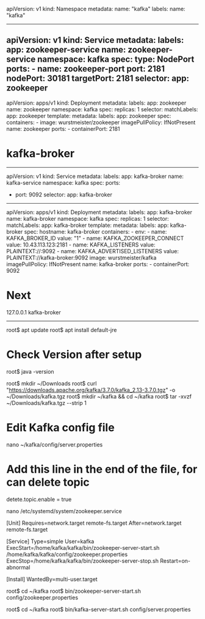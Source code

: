apiVersion: v1
kind: Namespace
metadata:
  name: "kafka"
  labels:
    name: "kafka"


---

apiVersion: v1
kind: Service
metadata:
  labels:
    app: zookeeper-service
  name: zookeeper-service
  namespace: kafka
spec:
  type: NodePort
  ports:
    - name: zookeeper-port
      port: 2181
      nodePort: 30181
      targetPort: 2181
  selector:
    app: zookeeper
---
apiVersion: apps/v1
kind: Deployment
metadata:
  labels:
    app: zookeeper
  name: zookeeper
  namespace: kafka
spec:
  replicas: 1
  selector:
    matchLabels:
      app: zookeeper
  template:
    metadata:
      labels:
        app: zookeeper
    spec:
      containers:
        - image: wurstmeister/zookeeper
          imagePullPolicy: IfNotPresent
          name: zookeeper
          ports:
            - containerPort: 2181

# kafka-broker
---

apiVersion: v1
kind: Service
metadata:
  labels:
    app: kafka-broker
  name: kafka-service
  namespace: kafka
spec:
  ports:
  - port: 9092
  selector:
    app: kafka-broker
---
apiVersion: apps/v1
kind: Deployment
metadata:
  labels:
    app: kafka-broker
  name: kafka-broker
  namespace: kafka
spec:
  replicas: 1
  selector:
    matchLabels:
      app: kafka-broker
  template:
    metadata:
      labels:
        app: kafka-broker
    spec:
      hostname: kafka-broker
      containers:
      - env:
        - name: KAFKA_BROKER_ID
          value: "1"
        - name: KAFKA_ZOOKEEPER_CONNECT
          value: 10.43.113.123:2181
        - name: KAFKA_LISTENERS
          value: PLAINTEXT://:9092
        - name: KAFKA_ADVERTISED_LISTENERS
          value: PLAINTEXT://kafka-broker:9092
        image: wurstmeister/kafka
        imagePullPolicy: IfNotPresent
        name: kafka-broker
        ports:
          - containerPort: 9092

# Next 

127.0.0.1	kafka-broker

----------------------------------------------------------------------
root$ apt update
root$ apt install default-jre
# Check Version after setup
root$ java -version

root$ mkdir ~/Downloads
root$ curl "https://downloads.apache.org/kafka/3.7.0/kafka_2.13-3.7.0.tgz" -o ~/Downloads/kafka.tgz
root$ mkdir ~/kafka && cd ~/kafka
root$ tar -xvzf ~/Downloads/kafka.tgz --strip 1

# Edit Kafka config file
nano ~/kafka/config/server.properties
# Add this line in the end of the file, for can delete topic
detete.topic.enable = true

nano /etc/systemd/system/zookeeper.service

[Unit]
Requires=network.target remote-fs.target
After=network.target remote-fs.target

[Service]
Type=simple
User=kafka
ExecStart=/home/kafka/kafka/bin/zookeeper-server-start.sh /home/kafka/kafka/config/zookeeper.properties
ExecStop=/home/kafka/kafka/bin/zookeeper-server-stop.sh
Restart=on-abnormal

[Install]
WantedBy=multi-user.target

root$ cd ~/kafka 
root$ bin/zookeeper-server-start.sh config/zookeeper.properties

root$ cd ~/kafka 
root$ bin/kafka-server-start.sh config/server.properties